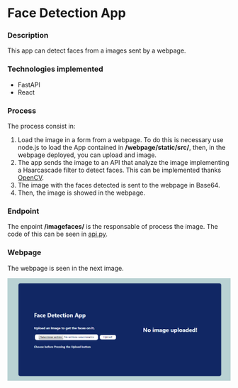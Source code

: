 # Face Detection App

### Description

This app can detect faces from a images sent by a webpage.

### Technologies implemented

- FastAPI
- React

### Process

The process consist in:
1. Load the image in a form from a webpage. To do this is necessary use node.js to load the App contained in __/webpage/static/src/__, then, in the webpage deployed, you can upload and image. 
2. The app sends the image to an API that analyze the image implementing a Haarcascade filter to detect faces. This can be implemented thanks [OpenCV](https://opencv.org).
3. The image with the faces detected is sent to the webpage in Base64.
4. Then, the image is showed in the webpage.

### Endpoint

The enpoint __/imagefaces/__ is the responsable of process the image. The code of this can be seen in [api.py](api/api.py).

### Webpage

The webpage is seen in the next image.

![](image.png)

